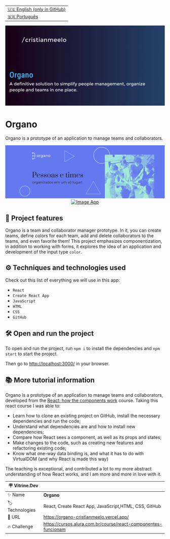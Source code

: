 <table align="right">
  <tr>
    <td>
      <a href="README-EN.md">🇺🇸 English (only in GitHub)</a>
    </td>
  </tr>
  <tr>
    <td>
      <a href="README.md">🇧🇷 Português</a>
    </td>
  </tr>
</table>

![](https://github.com/cristianmeelo/organo/blob/main/thumbnail-en.png?raw=true#vitrinedev)

# Organo

Organo is a prototype of an application to manage teams and collaborators.

<img src="screencapture.png" alt="Image App" >
<div align="center">
<a href="https://organo-cristianmeelo.vercel.app/">
  <img src="https://img.shields.io/badge/-check%20here-lightgrey"
  alt="Image App" >
</a>
</div>

## 🔨 Project features

Organo is a team and collaborator manager prototype. In it, you can create teams, define colors for each team, add and delete collaborators to the teams, and even favorite them! This project emphasizes componentization, in addition to working with forms, it explores the idea of ​​an application and development of the input type `color`.

## ⚙️ Techniques and technologies used

Check out this list of everything we will use in this app:

- `React`
- `Create React App`
- `JavaScript`
- `HTML`
- `CSS`
- `GitHub`

## 🛠️ Open and run the project

To open and run the project, run `npm i` to install the dependencies and `npm start` to start the project.

Then go to <a href="http://localhost:3000/">http://localhost:3000/</a> in your browser.

## 📚 More tutorial information

Organo is a prototype of an application to manage teams and collaborators, developed from the [React: how the components work](https://cursos.alura.com.br/course/react-componentes-funcionam) course. Taking this react course I was able to:

- Learn how to clone an existing project on GitHub, install the necessary dependencies and run the code;
- Understand what dependencies are and how to install new dependencies;
- Compare how React sees a component, as well as its props and states;
- Make changes to the code, such as creating new features and refactoring existing code;
- Know what one-way data binding is, and what it has to do with VirtualDOM (and why React is made this way)

The teaching is exceptional, and contributed a lot to my more abstract understanding of how React works, and I am more and more in love with it.

| :placard: Vitrine.Dev |                                                                |
| --------------------- | -------------------------------------------------------------- |
| :sparkles: Name       | **Organo**                                                     |
| :label: Technologies  | React, Create React App, JavaScript,HTML, CSS, GitHub          |
| :rocket: URL          | https://organo-cristianmeelo.vercel.app/                       |
| :fire: Challenge      | https://cursos.alura.com.br/course/react-componentes-funcionam |
